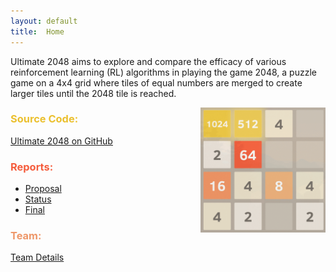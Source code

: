 ```yaml
---
layout: default
title:  Home
---
```


Ultimate 2048 aims to explore and compare the efficacy of various reinforcement learning (RL) algorithms in playing the game 2048, a puzzle game on a 4x4 grid where tiles of equal numbers are merged to create larger tiles until the 2048 tile is reached.

<img align="right" src="images/2048gameplay.gif" alt="2048 gameplay gif" width="200"/>

<h3 style="color:#ebc02f;">
Source Code:
</h3>

[Ultimate 2048 on GitHub](https://github.com/AnthonyCusi/ultimate-2048)

<h3 style="color:#f55d3d;">
Reports:
</h3>

- [Proposal](proposal.html)
- [Status](status.html)
- [Final](final.html)

<h3 style="color:#ee9769;">
Team:
</h3>

[Team Details](team.html)